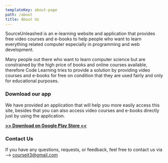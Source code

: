 ```yaml
---
templateKey: about-page
path: /about
title: About Us
---
```

SourceUnleashed is an e-learning website and application that provides free video courses and e-books to help people who want to learn everything related computer especially in programming and web development.

Many people out there who want to learn computer science but are constrained by the high price of books and online courses available, therefore Code Learning tries to provide a solution by providing video courses and e-books for free on condition that they are used fairly and only for educational purposes.

### Download our app

We have provided an application that will help you more easily access this site, besides that you can also access video courses and e-books directly just by using the application. 

**[\>> Download on Google Play Store <<](https://play.google.com/store/apps/details?id=org.noobcoder.sourceunleashed)**

### Contact Us

If you have any questions, requests, or feedback, feel free to contact us via --> courseit3@gmail.com